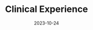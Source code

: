 ---
title: 'Clinical Experience'
date: 2023-10-24
type: landing

design:
  spacing: '5rem'

# Note: `username` refers to the user's folder name in `content/authors/`

# Page sections
sections:
  - block: experience
    content:
      items:
        - title: Postdoctoral Psychologist
          company: Boston Veterans Affairs Healthcare System
          company_url: https://www.va.gov/boston-health-care/locations/brockton-va-medical-center/
          company_logo: Veterans_Affairs_logo
          location: Boston, Massachusetts
          date_start: 2022-08-01
          date_end: 2023-09-01
          description: >-
            * Provided clinical intake services for veterans with trauma and
            stress-related disorders seeking outpatient mental healthcare

            * Maintain a caseload of up to six individual psychotherapy cases, providing Cognitive Processing Therapy (CPT), Prolonged Exposure (PE), Cognitive Behavioral Therapy for Insomnia (CBT-I), and Written Exposure Therapy (WET)
        - title: Psychology Intern
          company: Beth Israel Deaconess Medical Center/Massachusetts Mental Health Center
          company_url: https://www.bidmc.org/medical-education/medical-education-by-department/psychiatry/clinical-psychology-internship-program
          company_logo: BIDMC_HMS_Stacked
          location: Boston, Massachusetts
          date_start: 2021-07-01
          date_end: 2022-06-31
          description: >-
              
              Rapid Access to Flexible Treatment (RAFT):

              * Providing clinical intake services for high-risk adults attending partial hospitalization day program for individual with psychotic-spectrum disorders and/or character pathologies

              * Maintain a caseload of up to four individual psychotherapy, providing Acceptance and Commitment Therapy (ACT), Dialectical Behavior Therapy (DBT), and CBT for patient presenting with personality and psychosis spectrum disorders

              * Co-leading three weekly anger management, CBT, and DBT oriented groups in an outpatient setting

              * Aid in treatment and discharge planning as well as systems meetings with multidisciplinary team

              * Aid in training and supervision of psychology externs and psychiatry residents

              Adult Outpatient Psychiatry Service:

              * Maintain a caseload of up to ten individual psychotherapy, providing Psychodynamic, Meta-cognition, Cognitive, and Behavioral based therapies for Department of Mental Health patients presenting with psychosis spectrum disorders

              * Co-lead one weekly long-term psychodynamic group for adults with schizophrenia 

              * Conduct focal psychiatric assessments, triage, and treatment planning for adult patients seeking treatment of psychosis spectrum disorders
        - title: Psychology Extern
          company: Jacobi Health + Hospitals
          company_url: https://www.nychealthandhospitals.org/locations/jacobi/
          company_logo: NYC_Health_+_Hospitals_logo
          location: Bronx, New York
          date_start: 2020-09-01
          date_end: 2021-06-31
          description: >-
              
              Psychiatric Inpatient Unit (8A):

              * Providing individual psychotherapy for adults admitted to mono- and bi-lingual psychiatric inpatient unit for psychotic disorders, major affective disorders, substance-abuse disorders, or a range of character pathologies

              * Conducting cognitive assessments and clinical intake for admission and psycho-diagnostic purposes

              * Co-leading two weekly insight-oriented and skills-based group on inpatient unit

              * Aid in treatment and discharge planning as well as, family and community meetings with multidisciplinary team

              * Participate in therapeutic milieu of unit and provide weekly updated on patient prognosis to multidisciplinary team

              Comprehensive Addiction Treatment Center Outpatient (CATC):

              * Maintain a caseload of up to three individual psychotherapy, providing Motivational Interviewing, and Behavioral approached for patients presenting with substance use disorders

              * Co-lead three weekly harm-reduction and DBT groups for adults seeking substance use treatment

              * Conduct focal psychiatric assessments, intakes, triage, and treatment planning for adult patients seeking substance use treatment

              Adult & Pediatric HIV Comprehensive Services:

              * Maintain a caseload of up to three individual psychotherapy patients living with HIV/AIDS, presenting mood and anxiety disorder

              * Co-lead weekly support group for adults living with HIV/AIDS
        - title: Student Psychologist
          company: Regulation of Emotion in Anxiety and Depression, Teachers College,
              Columbia University
          company_url: https://www.emotionregulationtherapy.com/
          company_logo: ERT Logo.jpeg
          location: New York, New York
          date_start: 2020-04-01
          date_end: 2020-09-01
          description: >-
              
              Emotion Regulation Therapy for the COVID-19 Pandemic:

              * Conducted twice a week, manualized eight session Emotion Regulation Therapy for adult outpatients experiencing distress related to COVID-19 pandemic via synchronous telehealth 

              * Clients have a diagnosis of mood and anxiety disorders and ranging in age from 23 to 53 years, with varying degrees of COVID-19 related distress from loss of loved ones to their own experiences of contracting COVID-19
        - title: Clinical Intake Extern
          company: Dean Hope Center for Educational and Psychological Services
          company_url: https://www.tc.columbia.edu/deanhope/
          company_logo: DHCEPS logo.png
          location: New York, New York
          date_start: 2020-01-01
          date_end: 2020-05-31
          description: >-
              
              * Provided weekly on-call coverage for assessment of suicide risk and appropriateness for treatment at training clinic

              * Bi-weekly supervision with clinic director and clinical social worker on prognosis and triage plan for new applicants
        - title: Psychology Extern
          company: VA New York Harbor Healthcare System
          company_url: https://www.va.gov/new-york-harbor-health-care/locations/manhattan-va-medical-center/
          company_logo: Veterans_Affairs_logo
          location: New York, New York
          date_start: 2019-07-01
          date_end: 2020-06-30
          description: >-
              
              Psychotherapy Research Development Program:

              * Provided individual psychotherapy for adult veterans with PTSD, severe mood and anxiety disorders, and character disorders, utilizing a variety of treatment approaches, including long-term psychodynamic psychotherapy, short-term Dynamic Interpersonal Therapy (DIT), Formulation-Based CBT, and CBT-I

              * Conducted cognitive and personality assessments for psycho-diagnostic purposes, writing integrative reports, and providing feedback to veterans

              * Conducted neuropsychological assessment of veterans with Traumatic-Brain Injuries, Alzheimer's disease, vascular dementia, Parkinson's disease, and strokes 

              * Co-led weekly Systems theory informed insight-oriented group on dual-diagnosis inpatient unit
        - title: Psychometrician
          company: Private Practice
          company_url: https://www.va.gov/new-york-harbor-health-care/locations/manhattan-va-medical-center/
          company_logo: Psi
          location: New York, New York
          date_start: 2019-12-01
          date_end: 2020-03-30
          description: >-
              
              * Conduct psychological and occupational assessment for adults seeking mental health services in a private practice setting

              * Administered tests assessing cognitive functioning, executive functioning, memory, & personality using standardized clinician-administered tools and projective tests
        - title: Supervisor Training Practicum
          company: Dean Hope Center for Educational and Psychological Services
          company_url: https://www.tc.columbia.edu/deanhope/
          company_logo: DHCEPS logo.png
          location: New York, New York
          date_start: 2019-01-01
          date_end: 2019-07-30
          description: >-
              
              * Provide weekly supervision to licensed counselor for weekly psychotherapy case

              * Weekly didactics on theories of supervision and process/peer supervision group
        - title: Psychology Extern
          company: New York-Presbyterian- Weill Cornell Medicine, Program for Anxiety and
              Traumatic Stress Studies
          company_url: https://www.va.gov/new-york-harbor-health-care/locations/manhattan-va-medical-center/
          company_logo: WCM_NYP logo.png
          location: New York, New York
          date_start: 2018-07-01
          date_end: 2019-06-30
          description: >-
              
              Military Family Wellness Clinic:

              * Provide weekly individual psychotherapy services, in Cognitive Behavioral Therapy for Insomnia, Interpersonal Psychotherapy, Cognitive Processing Therapy, and Prolonged Exposure, to veterans and veteran family members suffering from mood, anxiety and post-traumatic stress disorders

              * Maintained a caseload of up to three individual psychotherapy patients presenting with PTSD and co-occurring disorders

              * Conduct weekly unstructured intakes and standardized diagnostic assessments, using the Clinician-Administered PTSD Scale for DSM-5 (CAP-5) and Mini International Neuropsychiatric Interview (MINI), for adult clients seeking services at the clinic

              William Randolph Hearst Burn Center:

              * Provide consultation to assess psychiatric symptoms and brief cognitive-behavioral interventions at bedside to recently traumatized adult patients admitted to the medical inpatient unit

              * Receive live in-room supervision and consultation during bedside assessment and intervention

              * Provide manualized weekly individual Prolonged-Exposure therapy to victims of burn injuries in an outpatient setting as a part of RCT

              * Collaborate with multidisciplinary teams consisting of psychology, social work, surgery, physical therapists, and nursing staff to discuss new admissions, discharge planning, risk assessment, and overall clinical status of patients admitted to the inpatient burn unit
        - title: Student Psychologist
          company: Regulation of Emotion in Anxiety and Depression, Teachers College, Columbia University
          company_url: https://www.emotionregulationtherapy.com/
          company_logo: ERT Logo.jpeg
          location: New York, New York
          date_start: 2018-09-01
          date_end: 2019-09-01
          description: >-
              
              Emotion Regulation Therapy for the COVID-19 Pandemic:

              * Conduct weekly manualized 8 or 16 session Emotion Regulation Therapy for adult outpatients as part of a clinical trial

              * Clients have a diagnosis of mood and anxiety disorders and ranging in age from 25 to 29 years 
        - title: Student Psychologist
          company: Dean Hope Center for Educational and Psychological Services
          company_url: https://www.tc.columbia.edu/deanhope/
          company_logo: DHCEPS logo.png
          location: New York, New York
          date_start: 2017-01-01
          date_end: 2021-06-30
          description: >-
              
              Advanced Neuropsychological Assessment:

              * Conducted neuropsychological and psych-educational assessments for adults

              * Assisted in WADA assessments for young adults with epilepsy 

              * Administered tests assessing cognitive functioning, executive functioning, memory, & personality along with projective tests

              Psychodynamic Psychotherapy:

              * Conduct intakes and twice weekly psychodynamic psychotherapy sessions for adult outpatients presenting at a community mental health clinic

              * Clients ranging in age from 29 to 77 years 

              * Develop and implement treatment plans from varying approaches including relational, object-relations, transference-focused, and relational modalities

              Cognitive-Behavioral Therapy:

              * Conducted intakes and weekly Cognitive Behavioral psychotherapy sessions for adult outpatients presenting at a community mental health clinic

              * Clients ranged in age from 25 to 30

              * Implemented treatment approaches drawing from the Unified Protocol for Transdiagnostic Treatment of Emotional Disorders and third wave CBT approaches including Acceptance and Commitment Therapy and Mindfulness-Based Cognitive Therapy

              Psychological Assessment:

              * Conducted psychological and psych-educational assessments for adults and children

              * Administered tests assessing cognitive functioning, executive functioning, memory, & personality along with projective tests 
        - title: Peer counselor
          company: International House
          company_url: https://www.ihouse-nyc.org/
          company_logo: ihouse_logo.png
          location: New York, New York
          date_start: 2015-06-01
          date_end: 2026-05-30
          description: >-
              * Provide on-call service for crisis intervention, individual
              supportive counseling, psychotherapy, and legal & medical referrals

              * Conduct monthly supervision sessions with assigned Resident Fellows to provide support, identify and resolve issues regarding roommate conflicts and floor events 

              * Assisted in development and maintenance of mental health resource website for residents
      design:
        columns: "2"
      username: admin
    design:
      # Hugo date format
      date_format: 'January 2006'
      # Education or Experience section first?
      is_education_first: false

  - block: skills
    content:
      title: Skills & Hobbies
      username: admin
---